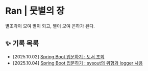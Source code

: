 # Ran | 뭇별의 장
별조각이 모여 별이 되고, 별이 모여 은하가 된다.

## ✨ 기록 목록
- [2025.10.02] [Spring Boot 입문하기 : 도서 조회](./springboot/%5B2025.10.02%5DSpring-book-search.md)
- [2025.10.04] [Spring Boot 입문하기 : sysout의 위험과 logger 사용](./springboot/%5B2025.10.02%5DSpring-sysout-logger.md)